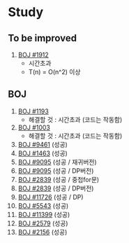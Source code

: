 # Study

## To be improved
1. [BOJ #1912](https://github.com/Puilin/Study/blob/master/BOJ/1193.py)
    * 시간초과
    * T(n) = O(n^2) 이상

## BOJ
1. [BOJ #1193](https://github.com/Puilin/Study/blob/master/BOJ/1193.py)
    * 해결할 것 : 시간초과 (코드는 작동함)
2. [BOJ #1003](https://github.com/Puilin/Study/blob/master/BOJ/1003.py)
    * 해결할 것 : 시간초과 (코드는 작동함)
3. [BOJ #9461](https://github.com/Puilin/Study/blob/master/BOJ/9461.py) (성공)
4. [BOJ #1463](https://github.com/Puilin/Study/blob/master/BOJ/1463.py) (성공)
5. [BOJ #9095](https://github.com/Puilin/Study/blob/master/BOJ/9095.py) (성공 / 재귀버전)
6. [BOJ #9095](https://github.com/Puilin/Study/blob/master/BOJ/9095-2.py) (성공 / DP버전)
7. [BOJ #2839](https://github.com/Puilin/Study/blob/master/BOJ/2839.py) (성공 / 중첩for문)
8. [BOJ #2839](https://github.com/Puilin/Study/blob/master/BOJ/2839-2.py) (성공 / DP버전)
9. [BOJ #11726](https://github.com/Puilin/Study/blob/master/BOJ/11726.py) (성공 / DP)
10. [BOJ #5543](https://github.com/Puilin/Study/blob/master/BOJ/5543.java) (성공)
11. [BOJ #11399](https://github.com/Puilin/Study/blob/master/BOJ/11399.java) (성공)
12. [BOJ #2579](https://github.com/Puilin/Study/blob/master/BOJ/2579.java) (성공)
13. [BOJ #2156](https://github.com/Puilin/Study/blob/master/BOJ/2156.java) (성공)
